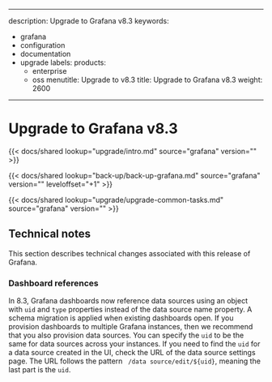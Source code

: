 -----

description: Upgrade to Grafana v8.3
keywords:

- grafana
- configuration
- documentation
- upgrade
  labels:
  products:
  - enterprise
  - oss
    menutitle: Upgrade to v8.3
    title: Upgrade to Grafana v8.3
    weight: 2600

-----

# Upgrade to Grafana v8.3

{{\< docs/shared lookup="upgrade/intro.md" source="grafana" version="<GRAFANA VERSION>" \>}}

{{\< docs/shared lookup="back-up/back-up-grafana.md" source="grafana" version="<GRAFANA VERSION>" leveloffset="+1" \>}}

{{\< docs/shared lookup="upgrade/upgrade-common-tasks.md" source="grafana" version="<GRAFANA VERSION>" \>}}

## Technical notes

This section describes technical changes associated with this release of Grafana.

### Dashboard references

In 8.3, Grafana dashboards now reference data sources using an object with `uid` and `type` properties instead of the data source name property. A schema migration is applied when existing dashboards open. If you provision dashboards to multiple Grafana instances, then we recommend that you also provision data sources. You can specify the `uid` to be the same for data sources across your instances.
If you need to find the `uid` for a data source created in the UI, check the URL of the data source settings page. The URL follows the pattern `  /data source/edit/${uid} `, meaning the last part is the `uid`.

